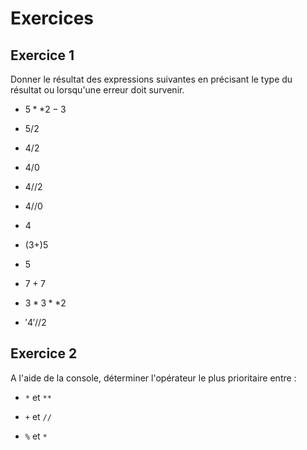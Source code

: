 # Exercices 

## Exercice 1

Donner le résultat des expressions suivantes en précisant le type du résultat ou lorsqu'une erreur doit survenir.

- $5 ** 2 - 3$

- $5 / 2$

- $4 / 2$

- $4 / 0$

- $4 // 2$

- $4 // 0$

- $4 % 2$

- $( 3 + ) 5$

- $5 % 2$

- $7 + 7 % 2$

- $3 * 3 ** 2$

- $'4' // 2$

## Exercice 2

A l'aide de la console, déterminer l'opérateur le plus prioritaire entre :

- `*` et `**`

- `+` et `//`

- `%` et `*`